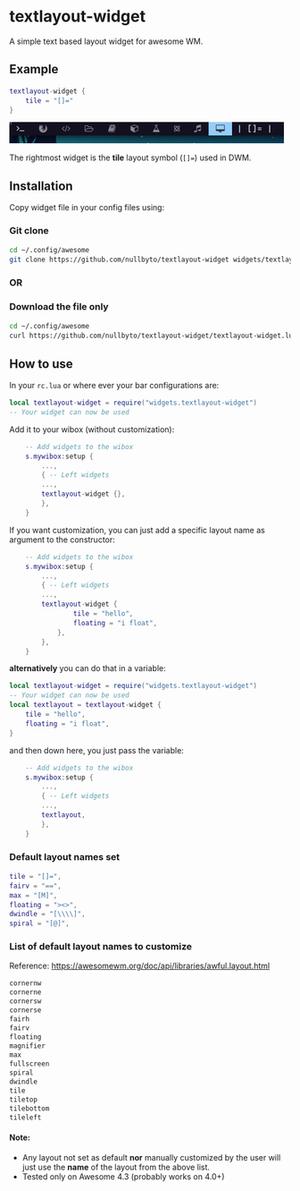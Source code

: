 # textlayout-widget
A simple text based layout widget for awesome WM.

## Example

``` lua
textlayout-widget {
    tile = "[]="
}
```

![Screenshot](screenshot.png "Screenshot")

The rightmost widget is the **tile** layout symbol (`[]=`) used in DWM.

## Installation

Copy widget file in your config files using:
### Git clone
``` bash
cd ~/.config/awesome
git clone https://github.com/nullbyto/textlayout-widget widgets/textlayout-widget
```

### OR

### Download the file only

``` bash
cd ~/.config/awesome
curl https://github.com/nullbyto/textlayout-widget/textlayout-widget.lua --create-dirs -o widgets/textlayout-widget.lua
```

## How to use

In your `rc.lua` or where ever your bar configurations are:

``` lua
local textlayout-widget = require("widgets.textlayout-widget")
-- Your widget can now be used
```

Add it to your wibox (without customization):

``` lua
    -- Add widgets to the wibox
    s.mywibox:setup {
        ...,
        { -- Left widgets
        ...,
        textlayout-widget {},
        },
    }
```

If you want customization, you can just add a specific layout name as argument to the constructor:

``` lua
    -- Add widgets to the wibox
    s.mywibox:setup {
        ...,
        { -- Left widgets
        ...,
        textlayout-widget {
                tile = "hello",
                floating = "i float",
            },
        },
    }
```

**alternatively** you can do that in a variable:

``` lua
local textlayout-widget = require("widgets.textlayout-widget")
-- Your widget can now be used
local textlayout = textlayout-widget {
    tile = "hello",
    floating = "i float",
}
```

and then down here, you just pass the variable:

``` lua
    -- Add widgets to the wibox
    s.mywibox:setup {
        ...,
        { -- Left widgets
        ...,
        textlayout,
        },
    }
```

### Default layout names set

``` lua
tile = "[]=",
fairv = "==",
max = "[M]",
floating = "><>",
dwindle = "[\\\\]",
spiral = "[@]",
```

### List of default layout names to customize
Reference: https://awesomewm.org/doc/api/libraries/awful.layout.html
``` text
cornernw
cornerne
cornersw
cornerse
fairh
fairv
floating
magnifier
max
fullscreen
spiral
dwindle
tile
tiletop
tilebottom
tileleft
```

#### Note:
- Any layout not set as default **nor** manually customized by the user will just use the **name** of the layout from the above list.
- Tested only on Awesome 4.3 (probably works on 4.0+)

